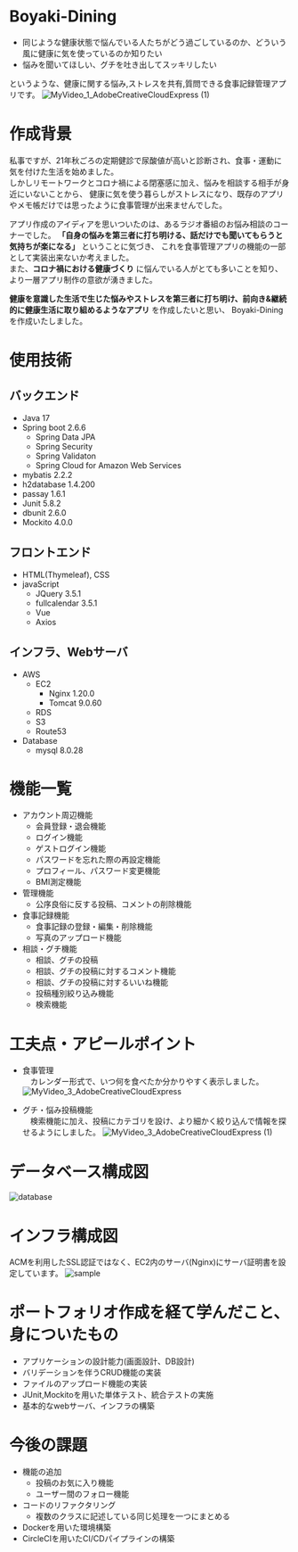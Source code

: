# Boyaki-Dining
+ 同じような健康状態で悩んでいる人たちがどう過ごしているのか、どういう風に健康に気を使っているのか知りたい
+ 悩みを聞いてほしい、グチを吐き出してスッキリしたい

というような、健康に関する悩み,ストレスを共有,質問できる食事記録管理アプリです。
![MyVideo_1_AdobeCreativeCloudExpress (1)](https://user-images.githubusercontent.com/93772790/169694233-4b9b4f12-749f-416b-b651-b30b8b426588.gif)

# 作成背景
私事ですが、21年秋ごろの定期健診で尿酸値が高いと診断され、食事・運動に気を付けた生活を始めました。  
しかしリモートワークとコロナ禍による閉塞感に加え、悩みを相談する相手が身近にいないことから、
健康に気を使う暮らしがストレスになり、既存のアプリやメモ帳だけでは思ったように食事管理が出来ませんでした。

アプリ作成のアイディアを思いついたのは、あるラジオ番組のお悩み相談のコーナーでした。
**「自身の悩みを第三者に打ち明ける、話だけでも聞いてもらうと気持ちが楽になる」** ということに気づき、
これを食事管理アプリの機能の一部として実装出来ないか考えました。  
また、**コロナ禍における健康づくり** に悩んでいる人がとても多いことを知り、より一層アプリ制作の意欲が湧きました。

**健康を意識した生活で生じた悩みやストレスを第三者に打ち明け、前向き&継続的に健康生活に取り組めるようなアプリ** を作成したいと思い、
Boyaki-Diningを作成いたしました。

# 使用技術
## バックエンド
+ Java 17
+ Spring boot 2.6.6
    + Spring Data JPA
    + Spring Security
    + Spring Validaton
    + Spring Cloud for Amazon Web Services
+ mybatis 2.2.2
+ h2database 1.4.200
+ passay 1.6.1
+ Junit 5.8.2
+ dbunit 2.6.0
+ Mockito 4.0.0

## フロントエンド
+ HTML(Thymeleaf), CSS
+ javaScript
    + JQuery 3.5.1
    + fullcalendar 3.5.1
    + Vue
    + Axios

## インフラ、Webサーバ
+ AWS
    + EC2
        + Nginx 1.20.0
        + Tomcat 9.0.60
    + RDS
    + S3
    + Route53
+ Database
    + mysql 8.0.28

# 機能一覧
+ アカウント周辺機能
    + 会員登録・退会機能
    + ログイン機能
    + ゲストログイン機能
    + パスワードを忘れた際の再設定機能
    + プロフィール、パスワード変更機能
    + BMI測定機能
+ 管理機能
    + 公序良俗に反する投稿、コメントの削除機能
+ 食事記録機能
    + 食事記録の登録・編集・削除機能
    + 写真のアップロード機能
+ 相談・グチ機能
    + 相談、グチの投稿
    + 相談、グチの投稿に対するコメント機能
    + 相談、グチの投稿に対するいいね機能
    + 投稿種別絞り込み機能
    + 検索機能

# 工夫点・アピールポイント
+ 食事管理  
　カレンダー形式で、いつ何を食べたか分かりやすく表示しました。
![MyVideo_3_AdobeCreativeCloudExpress](https://user-images.githubusercontent.com/93772790/169641730-6a8e11b7-23bb-4ed2-a050-91c3971dafaf.gif)

+ グチ・悩み投稿機能  
　検索機能に加え、投稿にカテゴリを設け、より細かく絞り込んで情報を探せるようにしました。
![MyVideo_3_AdobeCreativeCloudExpress (1)](https://user-images.githubusercontent.com/93772790/169694246-03928323-d8d6-44c3-bb10-9b864a744d0c.gif)

# データベース構成図
![database](https://user-images.githubusercontent.com/93772790/169642257-62b675ea-3ca1-44f1-be68-cf8c56f22fcb.jpg)

# インフラ構成図
ACMを利用したSSL認証ではなく、EC2内のサーバ(Nginx)にサーバ証明書を設定しています。
![sample](https://user-images.githubusercontent.com/93772790/169641591-73042d82-cc6f-4a29-b616-aef633bb4410.jpg)

# ポートフォリオ作成を経て学んだこと、身についたもの
+ アプリケーションの設計能力(画面設計、DB設計)  
+ バリデーションを伴うCRUD機能の実装  
+ ファイルのアップロード機能の実装  
+ JUnit,Mockitoを用いた単体テスト、統合テストの実施  
+ 基本的なwebサーバ、インフラの構築

# 今後の課題
+ 機能の追加
    + 投稿のお気に入り機能
    + ユーザー間のフォロー機能
+ コードのリファクタリング
    + 複数のクラスに記述している同じ処理を一つにまとめる 
+ Dockerを用いた環境構築
+ CircleCIを用いたCI/CDパイプラインの構築
